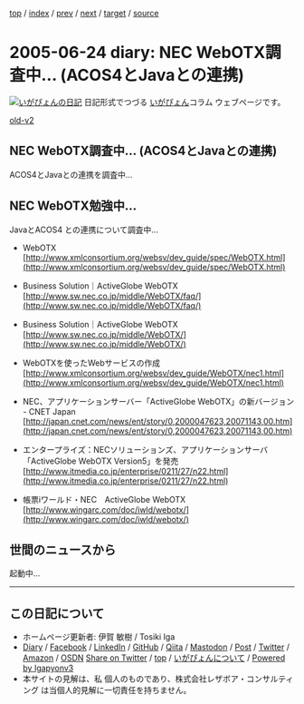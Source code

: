 [top](../index.html) 
 / [index](index.html) 
 / [prev](ig050623.html) 
 / [next](ig050628.html) 
 / [target](https://www.igapyon.jp/igapyon/diary/2005/ig050624.html) 
 / [source](https://github.com/igapyon/diary/blob/master/2005/ig050624.src.md) 

2005-06-24 diary: NEC WebOTX調査中… (ACOS4とJavaとの連携)
=====================================================================================================
[![いがぴょんの日記](https://www.igapyon.jp/igapyon/diary/images/iga202308_128.jpg "いがぴょん")](https://www.igapyon.jp/igapyon/diary/memo/memoigapyon.html) 日記形式でつづる [いがぴょん](https://www.igapyon.jp/igapyon/diary/memo/memoigapyon.html)コラム ウェブページです。

[old-v2](ig050624-orig.html)

## NEC WebOTX調査中… (ACOS4とJavaとの連携)

ACOS4とJavaとの連携を調査中…


## NEC WebOTX勉強中…

JavaとACOS4 との連携について調査中…

* WebOTX
  [http://www.xmlconsortium.org/websv/dev_guide/spec/WebOTX.html](http://www.xmlconsortium.org/websv/dev_guide/spec/WebOTX.html)
  
* Business Solution｜ActiveGlobe WebOTX
  [http://www.sw.nec.co.jp/middle/WebOTX/faq/](http://www.sw.nec.co.jp/middle/WebOTX/faq/)
  
* Business Solution｜ActiveGlobe WebOTX
  [http://www.sw.nec.co.jp/middle/WebOTX/](http://www.sw.nec.co.jp/middle/WebOTX/)
  
* WebOTXを使ったWebサービスの作成
  [http://www.xmlconsortium.org/websv/dev_guide/WebOTX/nec1.html](http://www.xmlconsortium.org/websv/dev_guide/WebOTX/nec1.html)
  
* NEC、アプリケーションサーバー「ActiveGlobe WebOTX」の新バージョン - CNET Japan
  [http://japan.cnet.com/news/ent/story/0,2000047623,20071143,00.htm](http://japan.cnet.com/news/ent/story/0,2000047623,20071143,00.htm)
  
* エンタープライズ：NECソリューションズ、アプリケーションサーバ「ActiveGlobe WebOTX Version5」を発売
  [http://www.itmedia.co.jp/enterprise/0211/27/n22.html](http://www.itmedia.co.jp/enterprise/0211/27/n22.html)
  
* 帳票iワールド・NEC　ActiveGlobe WebOTX
  [http://www.wingarc.com/doc/iwld/webotx/](http://www.wingarc.com/doc/iwld/webotx/)

## 世間のニュースから

起動中...


----------------------------------------------------------------------------------------------------

## この日記について

* ホームページ更新者: 伊賀 敏樹 / Tosiki Iga
* [Diary](https://www.igapyon.jp/igapyon/diary/) / [Facebook](https://www.facebook.com/igapyon) / [LinkedIn](https://www.linkedin.com/in/toshikiiga) / [GitHub](https://github.com/igapyon) / [Qiita](https://qiita.com/igapyon) / [Mastodon](https://social.vivaldi.net/@igapyon) / [Post](https://post.news/igapyon) / [Twitter](https://twitter.com/ToshikiIga) / [Amazon](https://www.amazon.co.jp/%E4%BC%8A%E8%B3%80-%E6%95%8F%E6%A8%B9/e/B004LTQWCQ) / [OSDN](https://ja.osdn.net/users/iga/)
[Share on Twitter](https://twitter.com/intent/tweet?hashtags=igapyon%2Cdiary%2C%E3%81%84%E3%81%8C%E3%81%B4%E3%82%87%E3%82%93&text=NEC+WebOTX%E8%AA%BF%E6%9F%BB%E4%B8%AD%E2%80%A6+%28ACOS4%E3%81%A8Java%E3%81%A8%E3%81%AE%E9%80%A3%E6%90%BA%29&url=https%3A%2F%2Fwww.igapyon.jp%2Figapyon%2Fdiary%2F2005%2Fig050624.html) / [top](../index.html) / [いがぴょんについて](https://www.igapyon.jp/igapyon/diary/memo/memoigapyon.html) / [Powered by Igapyonv3](https://github.com/igapyon/igapyonv3)
* 本サイトの見解は、私 個人のものであり、株式会社レザボア・コンサルティング は当個人的見解に一切責任を持ちません。 

